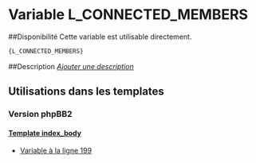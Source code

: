# Variable L_CONNECTED_MEMBERS

##Disponibilité
Cette variable est utilisable directement.

```html
{L_CONNECTED_MEMBERS}
```

##Description
[*Ajouter une description*](https://fa-tvars.appspot.com/var/L_CONNECTED_MEMBERS)

## Utilisations dans les templates

### Version phpBB2

#### [Template index_body](subsilver/index_body.md#readme)
* [Variable &agrave; la ligne 199](../subsilver/index_body.tpl#L199)